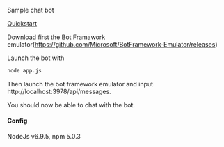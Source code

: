 Sample chat bot

[Quickstart](https://docs.microsoft.com/en-us/bot-framework/bot-builder-overview-getstarted)

Download first the Bot Framawork emulator(https://github.com/Microsoft/BotFramework-Emulator/releases)

Launch the bot with
````bash
node app.js
````

Then launch the bot framework emulator and input http://localhost:3978/api/messages.

You should now be able to chat with the bot.

#### Config

NodeJs v6.9.5, npm 5.0.3